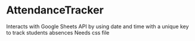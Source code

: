 # AttendanceTracker
Interacts with Google Sheets API by using date and time with a unique key to track students absences
Needs css file
